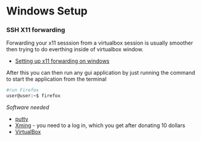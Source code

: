 # Windows Setup


### SSH X11 forwarding

Forwarding your x11 sesssion from a virtualbox session is usually smoother then trying to do everthing inside of virtualbox window.

* [Setting up x11 forwarding on windows](http://laptops.eng.uci.edu/software-installation/using-linux/how-to-configure-xming-putty)

After this you can then run any gui application by just running the command to start the application from the terminal

```bash 
#run Firefox
user@user:~$ firefox
```

*Software needed*
* [putty](https://www.chiark.greenend.org.uk/~sgtatham/putty/latest.html)
* [Xming](http://www.straightrunning.com/XmingNotes/) - you need to a log in, which you get after donating 10 dollars
* [VirtualBox](https://www.virtualbox.org)
